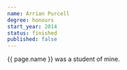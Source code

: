 ```yaml
---
name: Arrian Purcell
degree: honours
start_year: 2014
status: finished
published: false
---
```


{{ page.name }} was a student of mine.
